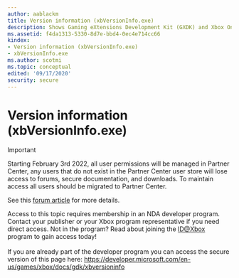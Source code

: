 ```yaml
---
author: aablackm
title: Version information (xbVersionInfo.exe)
description: Shows Gaming eXtensions Development Kit (GXDK) and Xbox One Software Development Kit version information for a binary file, the currently installed Gaming eXtensions Development Kit (GXDK) and Xbox One Software Development Kit tools, or the currently installed Development Kits on your development PC.
ms.assetid: f4da1313-5330-8d7e-bbd4-0ec4e714cc66
kindex:
- Version information (xbVersionInfo.exe)
- xbVersionInfo.exe
ms.author: scotmi
ms.topic: conceptual
edited: '09/17/2020'
security: secure
---
```


# Version information (xbVersionInfo.exe)
> [!IMPORTANT]
> Starting February 3rd 2022, all user permissions will be managed in Partner Center, any users that do not exist in the Partner Center user store will lose access to forums, secure documentation, and downloads. To maintain access all users should be migrated to Partner Center. <p></p>See this <a href="https://forums.xboxlive.com/articles/132187/breaking-change-user-access-for-forums-secure-docu.html">forum article</a> for more details.  

 Access to this topic requires membership in an NDA developer program. Contact your publisher or your Xbox program representative if you need direct access. Not in the program? Read about joining the <a href="https://www.xbox.com/Developers/id">ID@Xbox</a> program to gain access today!  <br/><br/>If you are already part of the developer program you can access the secure version of this page here: <a target="_blank" href="https://developer.microsoft.com/en-us/games/xbox/docs/gdk/xbversioninfo">https://developer.microsoft.com/en-us/games/xbox/docs/gdk/xbversioninfo</a>